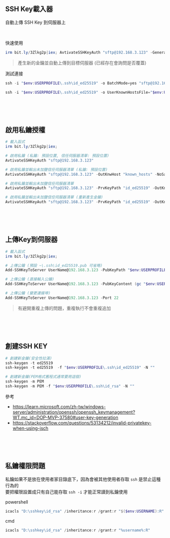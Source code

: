 ## SSH Key載入器
自動上傳 SSH Key 到伺服器上

<br>

快速使用

```ps1
irm bit.ly/3Zlkg2p|iex; AvtivateSSHKeyAuth "sftp@192.168.3.123" -GeneratePrvKey
```

> 產生新的金鑰並自動上傳到目標伺服器 (已經存在會詢問是否覆蓋)


測試連接
```ps1
ssh -i "$env:USERPROFILE\.ssh\id_ed25519" -o BatchMode=yes "sftp@192.168.3.123" "echo Connect successful."
```
```ps1
ssh -i "$env:USERPROFILE\.ssh\id_ed25519" -o UserKnownHostsFile="$env:USERPROFILE\.ssh\known_hosts" -o BatchMode=yes "sftp@192.168.3.123" "echo Connect successful."
```


<br><br><br>

## 啟用私鑰授權
```ps1
# 載入函式
irm bit.ly/3Zlkg2p|iex;

# 啟用私鑰 (私鑰: 預設位置, 信任伺服器清單: 預設位置)
AvtivateSSHKeyAuth "sftp@192.168.3.123"

# 啟用私鑰並輸出未加鹽信任伺服器清單 (私鑰: 預設位置)
AvtivateSSHKeyAuth "sftp@192.168.3.123" -OutKnwHost "known_hosts" -NoSalt

# 啟用私鑰並輸出未加鹽信任伺服器清單
AvtivateSSHKeyAuth "sftp@192.168.3.123" -PrvKeyPath "id_ed25519" -OutKnwHost "known_hosts" -NoSalt

# 啟用私鑰並輸出未加鹽信任伺服器清單 (重新產生金鑰)
AvtivateSSHKeyAuth "sftp@192.168.3.123" -PrvKeyPath "id_ed25519" -OutKnwHost "known_hosts" -NoSalt -GeneratePrvKey


```



<br><br><br>

## 上傳Key到伺服器

```ps1
# 載入函式
irm bit.ly/3Zlkg2p|iex;

# 上傳公鑰 (預設 ~\.ssh\id_ed25519.pub 可省略)
Add-SSHKeyToServer UserName@192.168.3.123 -PubKeyPath "$env:USERPROFILE\.ssh\id_ed25519.pub"

# 上傳公鑰 (直接輸入公鑰)
Add-SSHKeyToServer UserName@192.168.3.123 -PubKeyContent (gc "$env:USERPROFILE\.ssh\id_ed25519.pub")

# 上傳公鑰 (變更連接埠)
Add-SSHKeyToServer UserName@192.168.3.123 -Port 22


```

> 有避開重複上傳的問題，重複執行不會重複追加



<br><br><br>

## 創建SSH KEY

```ps1
# 創建新金鑰(安全性拉滿)
ssh-keygen -t ed25519
ssh-keygen -t ed25519  -f "$env:USERPROFILE\.ssh\id_ed25519" -N ""

# 創建新金鑰(PEM格式舊程式通常要用這個)
ssh-keygen -m PEM
ssh-keygen -m PEM -f "$env:USERPROFILE\.ssh\id_rsa" -N ""


```

參考
- https://learn.microsoft.com/zh-tw/windows-server/administration/openssh/openssh_keymanagement?WT.mc_id=DOP-MVP-37580#user-key-generation
- https://stackoverflow.com/questions/53134212/invalid-privatekey-when-using-jsch



<br><br><br>

## 私鑰權限問題
私鑰如果不是放在使用者家目錄底下，因為會被其他使用者存取 `ssh` 是禁止這種行為的  
要把權限設置成只有自己能存取 `ssh -i` 才能正常讀到私鑰使用  

powershell
```powershell
icacls "D:\sshkey\id_rsa" /inheritance:r /grant:r "$($env:USERNAME):R"
```

cmd
```ps1
icacls "D:\sshkey\id_rsa" /inheritance:r /grant:r "%username%:R"
```
